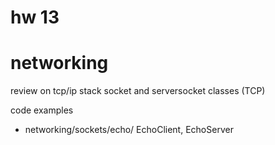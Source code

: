 # hw 13

# networking

review on tcp/ip stack
socket and serversocket classes (TCP)

code examples
- networking/sockets/echo/ EchoClient, EchoServer
